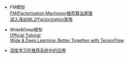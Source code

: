 
+ FM模型  
  [FM(Factorization Machines)推荐算法原理](http://www.cnblogs.com/pinard/p/6370127.html)  
  [深入浅出ML之Factorization家族](http://www.52caml.com/head_first_ml/ml-chapter9-factorization-family/)  
  
+ Wide&Deep模型  
  [Official Tutorial](https://www.tensorflow.org/tutorials/wide_and_deep)  
  [Wide & Deep Learning: Better Together with TensorFlow](https://research.googleblog.com/2016/06/wide-deep-learning-better-together-with.html)  

+ [深度学习在推荐系统中的应用](https://zhuanlan.zhihu.com/p/27231244)  



